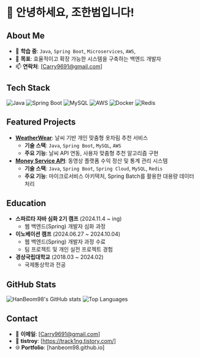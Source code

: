 # 👋 안녕하세요, 조한범입니다!

## About Me
- 🌱 **학습 중**: `Java`, `Spring Boot`, `Microservices`, `AWS`,
- 💼 **목표**: 효율적이고 확장 가능한 시스템을 구축하는 백엔드 개발자
- 📫 **연락처**: [Carry9691@gmail.com]

## Tech Stack
![Java](https://img.shields.io/badge/Java-ED8B00?style=for-the-badge&logo=java&logoColor=white)
![Spring Boot](https://img.shields.io/badge/Spring%20Boot-6DB33F?style=for-the-badge&logo=springboot&logoColor=white)
![MySQL](https://img.shields.io/badge/MySQL-4479A1?style=for-the-badge&logo=mysql&logoColor=white)
![AWS](https://img.shields.io/badge/AWS-232F3E?style=for-the-badge&logo=amazonaws&logoColor=white)
![Docker](https://img.shields.io/badge/Docker-2496ED?style=for-the-badge&logo=docker&logoColor=white)
![Redis](https://img.shields.io/badge/Redis-DC382D?style=for-the-badge&logo=redis&logoColor=white)


## Featured Projects
- [**WeatherWear**](https://github.com/HanBeom98/weatherwear): 날씨 기반 개인 맞춤형 옷차림 추천 서비스
  - **기술 스택**: `Java`, `Spring Boot`, `MySQL`, `AWS`
  - **주요 기능**: 날씨 API 연동, 사용자 맞춤형 추천 알고리즘 구현
- [**Money Service API**](https://github.com/HanBeom98/money-service-api): 동영상 플랫폼 수익 정산 및 통계 관리 시스템
  - **기술 스택**: `Java`, `Spring Boot`, `Spring Cloud`, `MySQL`, `Redis`
  - **주요 기능**: 마이크로서비스 아키텍처, Spring Batch를 활용한 대용량 데이터 처리

## Education
- **스파르타 자바 심화 2기 캠프** (2024.11.4 ~ ing)
  - 웹 백엔드(Spring) 개발자 심화 과정 
- **이노베이션 캠프** (2024.06.27 ~ 2024.10.04)
  - 웹 백엔드(Spring) 개발자 과정 수료
  - 팀 프로젝트 및 개인 실전 프로젝트 경험
- **경상국립대학교** (2018.03 ~ 2024.02)
  - 국제통상학과 전공

## GitHub Stats
![HanBeom98's GitHub stats](https://github-readme-stats.vercel.app/api?username=HanBeom98&show_icons=true&theme=radical)
![Top Languages](https://github-readme-stats.vercel.app/api/top-langs/?username=HanBeom98&layout=compact&theme=radical)

## Contact
- 📧 **이메일**: [Carry9691@gmail.com]
- 💼 **tistroy**: [https://track1ng.tistory.com/]
- 🌐 **Portfolio**: [hanbeom98.github.io]

